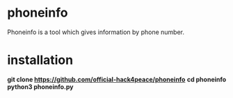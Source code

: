 # phoneinfo
Phoneinfo is a tool which gives information by phone number.
# installation
****git clone https://github.com/official-hack4peace/phoneinfo****
****cd phoneinfo****
****python3 phoneinfo.py****
